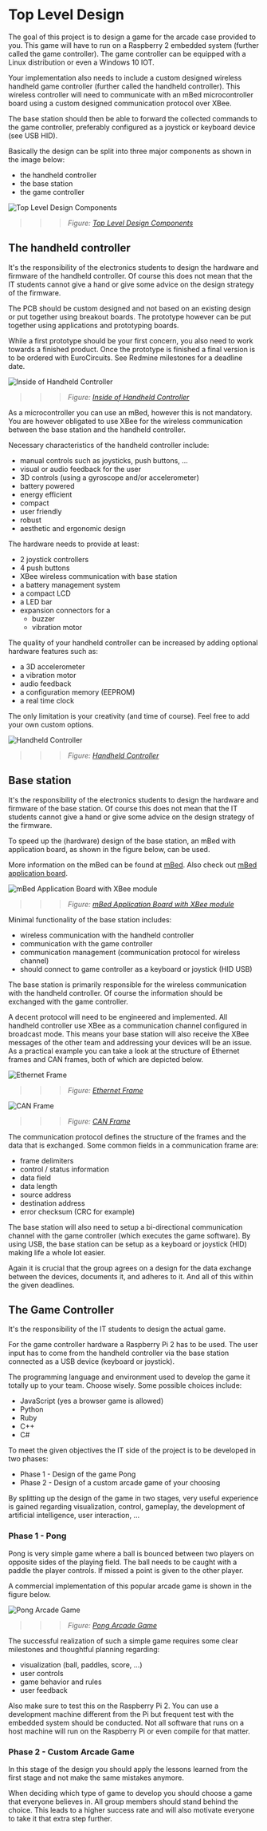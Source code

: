 # Top Level Design

The goal of this project is to design a game for the arcade case provided to you. This game will have to run on a Raspberry 2 embedded system (further called the game controller). The game controller can be equipped with a Linux distribution or even a Windows 10 IOT.

Your implementation also needs to include a custom designed wireless handheld game controller (further called the handheld controller). This wireless controller will need to communicate with an mBed microcontroller board using a custom designed communication protocol over XBee.

The base station should then be able to forward the collected commands to the game controller, preferably configured as a joystick or keyboard device (see USB HID).

Basically the design can be split into three major components as shown in the image below:

* the handheld controller
* the base station
* the game controller

![Top Level Design Components](img/top_level_design.jpg)
>>> *Figure: [Top Level Design Components](img/top_level_design.jpg)*

## The handheld controller

It's the responsibility of the electronics students to design the hardware and firmware of the handheld controller. Of course this does not mean that the IT students cannot give a hand or give some advice on the design strategy of the firmware.

The PCB should be custom designed and not based on an existing design or put together using breakout boards. The prototype however can be put together using applications and prototyping boards.

While a first prototype should be your first concern, you also need to work towards a finished product. Once the prototype is finished a final version is to be ordered with EuroCircuits. See Redmine milestones for a deadline date.

![Inside of Handheld Controller](img/handheld_controller_open.png)
>>> *Figure: [Inside of Handheld Controller](img/handheld_controller_open.png)*

As a microcontroller you can use an mBed, however this is not mandatory. You are however obligated to use XBee for the wireless communication between the base station and the handheld controller.

Necessary characteristics of the handheld controller include:

* manual controls such as joysticks, push buttons, ...
* visual or audio feedback for the user
* 3D controls (using a gyroscope and/or accelerometer)
* battery powered
* energy efficient
* compact
* user friendly
* robust
* aesthetic and ergonomic design

The hardware needs to provide at least:

* 2 joystick controllers
* 4 push buttons
* XBee wireless communication with base station
* a battery management system
* a compact LCD
* a LED bar
* expansion connectors for a
	* buzzer
	* vibration motor

The quality of your handheld controller can be increased by adding optional hardware features such as:

* a 3D accelerometer
* a vibration motor
* audio feedback
* a configuration memory (EEPROM)
* a real time clock

The only limitation is your creativity (and time of course). Feel free to add your own custom options.

![Handheld Controller](img/handheld_controller.jpg)
>>> *Figure: [Handheld Controller](img/handheld_controller.jpg)*

## Base station

It's the responsibility of the electronics students to design the hardware and firmware of the base station. Of course this does not mean that the IT students cannot give a hand or give some advice on the design strategy of the firmware.

To speed up the (hardware) design of the base station, an mBed with application board, as shown in the figure below, can be used.

More information on the mBed can be found at [mBed](http://mbed.org). Also check out [mBed application board](https://developer.mbed.org/cookbook/mbed-application-board).

![mBed Application Board with XBee module](img/mbed.jpg)
>>> *Figure: [mBed Application Board with XBee module](img/mbed.jpg)*

Minimal functionality of the base station includes:

* wireless communication with the handheld controller
* communication with the game controller
* communication management (communication protocol for wireless channel)
* should connect to game controller as a keyboard or joystick (HID USB)

The base station is primarily responsible for the wireless communication with the handheld controller. Of course the information should be exchanged with the game controller.

A decent protocol will need to be engineered and implemented. All handheld controller use XBee as a communication channel configured in broadcast mode. This means your base station will also receive the XBee messages of the other team and addressing your devices will be an issue. As a practical example you can take a look at the structure of Ethernet frames and CAN frames, both of which are depicted below.

![Ethernet Frame](img/ethernet_frame.gif)
>>> *Figure: [Ethernet Frame](img/ethernet_frame.gif)*

![CAN Frame](img/can_frame.png)
>>> *Figure: [CAN Frame](img/can_frame.png)*

The communication protocol defines the structure of the frames and the data that is exchanged. Some common fields in a communication frame are:

* frame delimiters
* control / status information
* data field
* data length
* source address
* destination address
* error checksum (CRC for example)

The base station will also need to setup a bi-directional communication channel with the game controller (which executes the game software). By using USB, the base station can be setup as a keyboard or joystick (HID) making life a whole lot easier.

Again it is crucial that the group agrees on a design for the data exchange between the devices, documents it, and adheres to it. And all of this within the given deadlines.

## The Game Controller

It's the responsibility of the IT students to design the actual game.

For the game controller hardware a Raspberry Pi 2 has to be used. The user input has to come from the handheld controller via the base station connected as a USB device (keyboard or joystick).

The programming language and environment used to develop the game it totally up to your team. Choose wisely. Some possible choices include:

* JavaScript (yes a browser game is allowed)
* Python
* Ruby
* C++
* C#

To meet the given objectives the IT side of the project is to be developed in two phases:

* Phase 1 - Design of the game Pong
* Phase 2 - Design of a custom arcade game of your choosing

By splitting up the design of the game in two stages, very useful experience is gained regarding visualization, control, gameplay, the development of artificial intelligence, user interaction, ...

### Phase 1 - Pong

Pong is very simple game where a ball is bounced between two players on opposite sides of the playing field. The ball needs to be caught with a paddle the player controls. If missed a point is given to the other player.

A commercial implementation of this popular arcade game is shown in the figure below.

![Pong Arcade Game](img/pong_arcade_game.jpg)
>>> *Figure: [Pong Arcade Game](img/pong_arcade_game.jpg)*

The successful realization of such a simple game requires some clear milestones and thoughtful planning regarding:

* visualization (ball, paddles, score, ...)
* user controls
* game behavior and rules
* user feedback

Also make sure to test this on the Raspberry Pi 2. You can use a development machine different from the Pi but frequent test with the embedded system should be conducted. Not all software that runs on a host machine will run on the Raspberry Pi or even compile for that matter.

### Phase 2 - Custom Arcade Game

In this stage of the design you should apply the lessons learned from the first stage and not make the same mistakes anymore.

When deciding which type of game to develop you should choose a game that everyone believes in. All group members should stand behind the choice. This leads to a higher success rate and will also motivate everyone to take it that extra step further.
